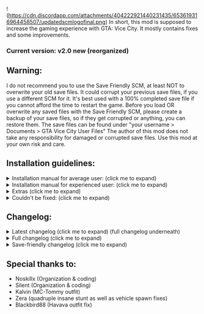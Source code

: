 !(https://cdn.discordapp.com/attachments/404222921440231435/653619316964458507/updatedscmlogofinal.png)
In short, this mod is supposed to increase the gaming experience with GTA: Vice City. It mostly contains fixes and some improvements.
### Current version: v2.0 new (reorganized)

## Warning:
I do not recommend you to use the Save Friendly SCM, at least NOT to overwrite your old save files.
It could corrupt your previous save files, if you use a different SCM for it.
It's best used with a 100% completed save file if you cannot afford the time to restart the game.
Before you load OR overwrite any saved files with the Save Friendly SCM, please create a backup of your save files, so if they get corrupted or anything, you can restore them. The save files can be found under "your username > Documents > GTA Vice City User Files"
The author of this mod does not take any responsibility for damaged or corrupted save files. Use this mod at your own risk and care.


## Installation guidelines:

<details>
  <summary>Installation manual for average user: (click me to expand)</summary>
	
1. Download [Mod Loader](https://github.com/thelink2012/modloader/releases).

2. Also download [ThirteenAG's Ultimate ASI Loader](https://github.com/ThirteenAG/Ultimate-ASI-Loader/releases).

3. First, extract the Ultimate ASI Loader and copy all of its content to where you installed your game (root folder).
This, by default (on 64 bit systems and non-Steam version) should be "C:\Program Files (x86)\Rockstar Games\Grand Theft Auto Vice City"

4. Extract the mod loader archive and
	* copy the "modloader.asi" file to the (now existing) "scripts" folder.
	* copy the "modloader" directory from the archive to the game's installed root folder (as earlier in step 3)

5. Extract "UpdatedSCM" archive and then find and open "Mod Loader Version"

6.Copy "UpdatedSCM" folder to your Mod Loader folder inside of game's root directory
</details>



<details>
  <summary>Installation manual for experienced user: (click me to expand)</summary>
	*WARNING: ALWAYS create a backup of the original files and then do the necessary changes.

6. Copy folders "data", "text" to the root game's directory.
	* Alternatively, use SaveFriendlySCM

7. In "data > maps > nbeachw > nbeachw.ide", change line:

`3830, buildingsite2, buildingsite2, 1, 108, 128`

To:

`3830, buildingsite2, buildingsite2, 1, 300, 128`

Change line:

`3948, LODngst2mesh, LODnbeachwbig, 1, 2000, 0`

To:

`3948, LODngst2mesh, buildingsite2, 1, 3000, 132`

Next change the following line:

`3964, bldngst2meshdam, buildingsite2, 1, 135, 132`

To:

`3964, bldngst2meshdam, buildingsite2, 1, 300, 132`

And after that, add this line:

`6308, LODngst2meshdam, buildingsite2, 1, 3000, 132`

(If you didn't mod that file before, you can simply overwrite it with the one included in the package.)

	*Warning: You should use the [Open Limit Adjuster](https://github.com/ThirteenAG/III.VC.SA.LimitAdjuster/releases) to avoid the game crashing after that.

8. To be able to enter the interior of the Howlin' Petes, you also need to change a COL file. Extract your "downtows.col" from gta3.img archive and replace the dowbikershop.col with the one from the "extras" folder. To modify COL files, use [steve-m's COL Editor](http://ce2.steve-m.com).

9. I highly recommend using [CLEO](http://cleo.li/download.html) and using "extras > cleo > cs-playmodels.cs" if you wish to have support for all the player CS models. 
	*Warning: Cleo scripts might not work well under modloader, so copy it to your game root directory's cleo folder instead.

***


1. Replace "main.scm" with "data > main.scm" file.
2. Replace language GXT files in the "text" folder.
3. Add and replace these new models (and their textures) files to the gta3.img:

	* CSplay12.dff (add)
	* CSplay12.txd (add)
	* CSplay13.dff (add)
	* CSplay13.txd (add)
	* **csruger.dff** (add) <<= make sure to add this!
	* **csruger.txd** (add) <<= make sure to add this!
	* **delcsb.dff** (add) <<= make sure to add this!
	* **delcsb.txd** (add) <<= make sure to add this!
	* dowbikershop.dff (replace)
	* IGavery.dff (add)
	* IGavery.txd (add)
	* IGdlove.dff (add)
	* IGdlove.txd (add)
	* **LODngst2mesh.dff** (add) <<= make sure to add this!
	* **LODngst2meshdam.dff** (add) <<= make sure to add this!
	* **nbeachw.col** (replace) <<= make sure to add this!
	* **Downtows.col** (replace) <<= make sure to add this!
	* play13.dff (add)
	* play13.txd (add)

	*Warning: The game is going to stall in a black screen if you don't add "csruger.dff" and "csruger.txd" and also delcsb.dff and delcsb.txd" in the mission "Supply & Demand", so at the very least, you have to do that! If you don't add IGavery and IGdlove, they will appear untextured (white) ingame. For MC Tommy, please at least use play13.dff and play13.txd. The CSplay12 and CSplay13 is only needed if you use the extra "cs-playmodels" cleo script.
	The two LOD model files "LODngst2mesh.dff" and "LODngst2meshdam.dff" also collision file "nbeachw.col" are needed to fix the destroyed construction building, so it remains destroyed from far away as well.

	*Warning: Make sure to replace "nbeachw.col" in gta3.img otherwise the game will crash with an unhandled exception after passing "Demolition Man" and driving away as the LOD model won't be able to find its collisions.
</details>


<details>
  <summary>Extras (click me to expand)</summary>
* I highly recommend to check out the few other additional CLEO scripts. See the "readme" file there for more information about what they do.

* If you want to see the "VCPD Cheetah" displayed, then edit "data\default.ide"


	Find line:

	`236, 	vicechee, 	vicechee, 	car, 	CHEETAH, 	CHEETAH, 		null,	ignore, 	10, 	7,	0,		250, 0.7`

	Replace it with (the 6th column with "VCPDCHE"):

	`236, 	vicechee, 	vicechee, 	car, 	CHEETAH, 	VCPDCHE, 		null,	ignore, 	10, 	7,	0,		250, 0.7`


Then edit the appropriate GXT file, and add "VCPDCHE" string with "VCPD Cheetah" or an other localized one. (Note that the included GXT files already contain this change.)


* If you frequently get peds to deliver to at the not-yet-accessible Haitian factory during pizzaboy side mission in Little Havanna, you may overwrite the "paths.ipl". It doesn't do anything else other then removing the ped paths at the Haitian Factory. Afterwards the mission, it's probably the best if you restore the original file.

I also recommend to use [NW-Fixes](http://www.mediafire.com/file/ozr53qz061rdc1b/NW_Fixes.zip/file) (and put that one to higher priority in Modloader), the two are quite interrelated now.
</details>


<details>
  <summary>Couldn't be fixed: (click me to expand)</summary>
* Camera angles when entering/exiting certain interiors (and in some missions) in standard control
* "Can you make SWAT not to attack player after losing the cops when you get out from the bank in The Job..." I tried for a while, but there is not a good outcome, maybe that's why it has been left this way. To get around this problem, I recommend either killing them all or going on a different route. Might try to experiment with this a bit more later on.
* "Make soldiers attack you only when you get into Fort Baxter and make them spawn only in the base" I experimented for a bit, but if the soldiers are friendly to you outside, then civilians seem to spawn inside the base AND no soldiers ever spawn until you get into or near to Fort Baxter. And if you go into the area of the base, then the soldiers will immediately spawn and attack. Therefore, this cannot be tweaked.
</details>


## Changelog:

<details>
  <summary>Latest changelog (click me to expand) (full changelog underneath)</summary>
- Comming soon
</details>

<details>
  <summary>Full changelog (click me to expand)</summary>
Fixes:

- The Ocean View Hotel's lightning issue fixed (the door was very black and the interior was darker than what it's supposed to be). 
- Fixed the sphere in front of the Ocean View Hotel during the intro, now it's destroyed as soon as you approach the marker instead of after the cutscene ends.
- Fixed some grammar mistakes regarding death messages of NPCs in the missions (LCS/VCS uses the same approach)
- You no longer have to be in a vehicle after loosing wanted levelin 'Treacherous Swine' for the mission to pass. (now you can indeed pass it on foot or in a vehicle, you don't have to use the Pay 'n' Spray)
- Vehicles in 'The Party' will no longer despawn and spawn again after the yacht cutscene, resulting in the player's vehicle and the parked cars getting repaired if you damaged them before the cutscene.
- Fixed a bug where severe side-missions wouldn't play "Mission Passed" sound after you pass them.
- You can no longer go back with the boat in 'The Fastest Boat' before releasing it from the docks.
- The courier should no longer get stuck if you skip his cutscene in 'Mall Shootout'
- Fixed the appearance of the construction building that you destroy in 'Demolition Man'
- The third Cuban should also die now if he somewhat gets stuck while charging at the sniper in "Cannon Fodder"
- Fixed looped arrow marker in the mission "V.I.P" (that's the reason behind why it seemed standstill) and delivering client with the rival taxi will no longer fail the mission.
- Game no longer crashes when you type cheat BIGBANG to destroy all vehicles in first cutscene while Ken is driving to his office (making this a fast way to get your game started if you're impatient)
- Weather will now reset to extra sunny (like the other two Avery missions) in Two Bit Hit (previously if it's raining, the rain falls inside the limo)
- "Use this" subtitle will now be displayed in 'Treacherous Swine' at the right timing.
- Fixed(?) random traffic vehicle passing by in 'Alloy Wheels of Steel' (might be sometimes visible)???
- In 'Sir, Yes Sir' mission, "I'm getting out of here" will no longer play if both the soldiers in the tank are dead, and the "Civilian in the TANK! STOP HIM!" will no longer play if all soldiers are killed?????
- GDA now spawns earlier, before Phil says "I told you not to touch that alarm!" (before you can see him spawning if you quickly jump down from upstairs)
- Fixed randomization in FUD.
- Game no longer says 'tutorial' messages around Ocean View Hotel while on a mission?????
- Fixed the text bug with 80 hidden packages (now will say either Diaz's Mansion or Vercetti Estate)
- Male ped in 'The Shootist' is now the one used in the cutscene instead of MALE01.
- Fixed some male actors being created as female ones.
- Prostitute health bonus is no longer removed upon saving.
- Fixed widescreen issues in Avery missions and at the end of G-spotlight.
- The player can no longer move before the cutscenes in Avery missions (previously you could even move enough to KO yourself with the limo)
- Fixed the model destroys at the end of 'Jury Fury'???
- The GiGN no longer disappear after you chase after Pierre in the mission 'Mall Shootout'???
- Fixed bug in 'The Shootist' when you start mission using a weapon that's not a Colt pistol???
- Fixed the stuck animation in 'The Fastest Boat' after releasing the Squalo.
- In 'Treacherous Swine', after you start the mission (finished initial cutscene) in the black fade you can no longer move (previously you can accidentally get into the water)
- Fixed cutscene's end when buying the Cherry Popper Icecreams asset (previously the old lady remains visible)
- Fixed dark sky glitch in severe missions: 
	- after cutscene in 'The Fastest Boat'
	- during "Skakedown"
	- during "Bar Brawl"
- The weapons for sale at Ammu-Nation / tool stores were wonky or floating out of bounds: now the weapons lie flat against the wall instead of floating away from it.
- Fixed the Pole Position Strip Club's dark world bike glitch. (!!!Need to check if this fix is still there as you updated interior.txt with possibly older older one)
- Lot of GXT (text) fixes and improvements.
- In 'Hog Tied', Tommy no longer gets stuck when leaving the bike at the mission's end.
- Fixed the cellphone-weapon selecting glitch (prevents Tommy from glitching weapons in place of phone during a call and its the same exact behaviour like in LCS) 
- Several various bugfixes in sh*t (structure errors, but now also shuffles between ALL random dialogues)
- Fixed some broken vehicle spawn points these being:
	- The rewarded Hunter at Ocean Beach is now positioned at the helipad properly.
	- Now both the Admiral and Stretch spawns simultaneously at the Mansion.
- Fixed the bodyguards in Vercetti Estate almost never spawning (the ones you get after 100% completion)
- Fixed the quadruple insane stunt.
- Fixed mansion spawn point for Pizzaboy, after completing the Pizza Delivery sidemission, it now spawns properly (only after you passed the mission 'Rub Out').
- The hidden package under Starfish Island bridge is no longer below the ground.
- Fixed Havana Outfit (cuban) clothing pickup being no longer accessible if you do some missions in certain order.
- Fixed a player animation stuck bug in 'The Job' (when you get out of the car around the bank area).

- Some fixes from the Japanese re-release:
	- The message 'Come back when you have finished the Biker gang missions.' is shown for 4 seconds instead of 1
	- Duration of Pole Position mission complete cutscene is slightly longer.
	- The Infernus spawn inside the mall is disabled during 'All Hands On Deck!'
	- The driver of Candy's car in 'Recruitment Drive' can no longer be shot while in the car.
	- The limo driver and Candy can no longer be shot while in the car in 'Martha's Mug Shot'. In addition, the driver no longer 		responds to threats and the limo is fireproof.
	- During 'Cannon Fodder', the player now leaves the taxi slightly before the Cubans, instead of right after.
	- The Voodoo's with Cubans in 'Trojan Voodoo' are now fireproof, and the Cubans no longer respond to threats.
	- The Topfun van is no longer locked in position at the end of 'Bombs Away!'
	- Bugfix in 'Love Juice' regarding trying to pick up Mercedes. It is now only possible in a car or motorcycle (with exception 		Pizza Boy/Baggage) as per instructed. No more easy heli rides!
	- The player is now removed from any vehicle and the vehicle despawned after the intro cutscene in 'Publicity Tour' if he was 		in one.
	- Lance now appears as IGBudy3 instead of the usual IGBuddy in 'Death Row'.	


Changes and improvements made to the original:

- The "press TAB to answer the call" textbox should now always display, the game now correctly destroys previous textboxes????
- Added 'Time' indicator next to the clock in Vigilante, Firefighter, Paramedic, Pizzaboy, Shooting Range and Cone Crazy missions, like it appears in other GTA games
- The Love Fist limo now has a 10% chance of alarm going off once you steal it
- Added a briefcase in restored 'Supply & Demand' cutscene.
- Removed Tommy hand animations in 'Treacherous Swine' when shouting at Gonzalez because of holding a chainsaw which is heavy.
- Added a 'TIME:' next to the timer in the 'PCJ Playground' like in other side missions and GTA VCS.
- Silent's contribution: 'The Job' mission code cleanup)
- Patients in the Paramedic side-mission will now only enter the Ambulance when it is stopped (preventing from easy accident killings)
- The Pole Position Club is now accessible without buying it, and the private service is also available, but it will cost you $50 each segment instead of $5 and it will not complete the asset mission, regardless of how much you stay, without you buying the asset first
- Text colorization is mostly restored to the default pink ones (in american.gxt and american.fxt)????
- Included the spanish translation now
- Vercetti's Gang car changed to Banshee from Stallion
- In 'Jury Fury', damaging the Admiral will now make the jury enter the car instead of just doing nothing
- Cubans entering your vehicle at the start of 'Cannon Fodder' now takes longer than two seconds

- Rico should now fade away at end of 'Cannon Fodder' (and also unkillable by the player during that time, since he is vital to the upcoming storyline)???
- Timer in taxi mission will be set according to destination each time, thus the time will not increase infinitely anymore??????
- You cannot start the mission 'Alloy Wheels of Steel' if in the cop outfit.
- No more infinite ammo with the pistol in 'The Shootist' in the first round, and you can also no longer shoot before the message "live ammunition...
- Time is now adjusted to 23:00 when you visit Cortez's yacht in 'The Party' (due to the Colonel saying: "Buenas noches!" - indicating night time)??
- The target in 'Four Iron' will now escape when you hit him with a (not-so-deadly) weapon from the distance (otherwise if you do not get too close, you can easily kill him without him moving an inch)
- In 'All Hands On Deck', the heli drivers and hunter driver are changed to FSFA
- Lance will now say "Come on man, drive more careful!" if you damage the Infernus quite some in 'Back Alley Brawl'. (The other with the Strip Club is removed, as it conflicts with the other, there can only be one dialogue and because we first have to buy that before we can even enter it, so it makes no sense for Lance to say that! Not to mention we got sorta introduced to it in the first mission.)?????
- You can now skip tutorial messages and info pickups at the start of the game. Press the SPRINT button to quit the player lock and go on without having to wait a little, or press the ACTION key under 6 seconds to remove help. If no action is taken, game includes help after 6 seconds. This does not have much impact on the game, it's merely an additional option for the seasoned players who don't need this info being repeated.
	In no-help mode, some of these missions' help messages are also disabled:
		- The Party (follow the T-shirt blip)
		- Back Alley Brawl (attacking and sprinting help)
		- Jury Fury (weapon cycling help, hardware store hint)
		- Riot (cycling through targets, weapon drop help, explosive barrel help)
		- Four Iron (the golf club help when you enter a Caddy)
		- Demolition Man (the control of the RC heli)
		- Mall Shootout (ammu-nation hint, triangle blip help)
		- Guardian Angels (the assault rifle help, crouching, bike drive-by help)

- Phil now sits in the left side of the Patriot in Boomshine Saigon??????
- In 'Sir, Yes Sir!' mission, the army now use M4 instead of Ruger
- In 'The Job' mission, you will now have to lose your wanted level before initiating the bank robbery
- Increased bike's health in 'G-spotlight'
- The taxi driver in taxi sidemission will not enter as passenger anymore (because when he does, Tommy can no longer enter back to that taxi)??????
- Added slow motion effect in 'Psycho Killer' while the psycho kills the security guard (in one shot now)??????
- No more afternoon time setting in 'Supply & Demand'
- Skimmer inside large hangar at airport now spawns after mission 'Dildo Dodo'????
- Romero Hearse now spawns next to the pizza restaurant in Little Haiti after 'Two Bit Hit'
- Changed text from "Mission failed" to "Pizza mission ended" when you turn off pizza mission needs revisit the text??
- Fixed camera in 'The Party' after leaving Rafael's (now facing towards the bike)?????
- Player is no longer facing towards the Lawyer's office in 'Jury Fury' after the opening cutscene????
- In 'Riot', after getting the worker clothes you will no longer face Rafael's entrance???
- The 'G-spotlight' mission now starts at 22:00 instead of 17:00
- Added two star wanted level if you fail the mission 'Waste the Wife'
- Changed the two identical HMYAP peds in the Bobcat in 'Autocide' (now the driver is BMODK)
- Decreased the last target's bike speed in 'Autocide'????
- Vehicles and targets no longer instantly disappear in 'Autocide'
- Replaced the HMYRI ped in 'Road Kill' with the Burger guy
- Army gang now carries MP5 as secondary weapon???
- Vercetti's gang now uses the Stallion.
- Moved the unique white admiral at the mansion and tucked it next to the stairs
- Random possibility of vigilante and ambulance vehicles being either locked.
- Lowered percentage of alarm triggering on Admiral at Vercetti's mansion (25% instead of 50%)
- Added a second Securicar at the bank
- In 'Jury Fury', the woman the jury is talking to will now disappear (with running) instead of remaining in the alley motionlessly
- Limos now have unique colors in 'Keep Your Friends Close'
- The mobs now wear Uzi instead of Tec-9s in 'Keep Your Friends Close'?????
- Sonny's ruger is replaced to M4 in 'Keep Your Friends Close'?????
- After you release the Squalo in 'The Fastest Boat', an alarm will sound off
- The Diaz goons in 'Treacherous Swine' are now CLA and CLB (originally they are both CLA)
- The shark goons no longer fly the sparrows during "Phnom Penh '86" (HMORI -> sea sparrow, WMOBU -> sparrow)???
- Moved the golf outfit pickup from the Golf Club entrance back to 'Jocksports' store in Vice Point
- Moved Candy closer to the limo in "Martha's Mug Shot", also changed one GDA to GDB (if you use a different texture for him)needs tweaking
- In 'Psycho Killer', added HMYAP ped to drive the Trashmaster, also changed one GDA to GDB (if you use a different texture for him)
- In 'Naval Engagement', fixed Rico standing far too close to the edge of the pier, also edited checkpoint to reflect this???
- Restored unused snoring sound effect in 'No Escape?' and changed the seated cop's animation to Lance's as seen on 'Death Row' (the animation will reset after you break Cam out)????
- In mission 'Cop Land', added alarm to the coffee shop once you blow it all to hell, also reduced the fade a little in an attempt to hide the transition
- In mission 'RC Bandit Race', randomized the vehicle colours (originally all were always the same colour)
- The PSG-1 (laser) rifle pickup is changed to the regular Sniper one in 'Cannon Fodder'
- In 'All Hands On Deck!' mission, the GiGN now arrive in the FBI Washington (instead of the regular Washington)needs to be removed makes no sense
- The speed of drug dealer in 'Love Juice' is slightly decreased????
- More bad guy variety in 'The Fastest Boat' (looks better than having to face the same HMYST guys)
- In 'Demolition Man', now HMYAP and WMYCW are the workers (instead of just WMYCW)
- In 'Demolition Man', there is now GDA and GDB instead of just GDA (if you use a different texture)
- In 'Treacherous Swine', at the penthouse, if you park a vehicle near the entrance it will now disappear when Gonzales is leaving???
- Added a chauffeur, Avery Carrington and Donald Love when the limo arrives
- From the Coach controlled by the AI, random peds will exit now and not only MALE01?????
- In 'All Hands on Deck!', Colonel's sailors have more difference in models (instead of all being CGONA)
- After 'All Hands on Deck' and 'Rub Out' mission is completed, the speeder you earned will spawn at Vercetti's mansion????
- Increased Diaz's health in 'Rub Out' to increase difficulty?????
- Increased Sonny's and Lance's health in 'Keep Your Friends Close' to increase difficulty??????
- In 'Supply & Demand', CBA and CBB is used instead of just CBA
- In 'Supply & Demand', the freelancer is now visible on the Marquis
- In 'Supply & Demand', Lance is now visible in the Squalo before you trigger the cutscene
- Added unused cutscene in 'Supply & Demand'
- 'Supply & Demand' now takes place during daytime because of the seagull sound in the readded cutscene
- Increased garage vehicle storage limit, small garages now can hold up to 2 vehicles (like a car and a bike) while all other garages up to 4 vehicles???
	- Links View Apartment: 2
	- Ocean Heights Apartment: 2
	- El Swanko Casa: 2
- Health pickup in front of Ocean View hospital moved to the entrance doors (this fix needs revision to match vcs position)
- Bank job mission(s) will now only be available after you finish with Kent Paul's phone call
- BMYBB and WMYST model used in 'Recruitment Drive' instead of three BMYCR
- Different models now used for enemies in 'Gun Runner' (BMYCR, BMYPI, HMYRI, HMYST, WMYCR)
- Spaz shotgun replaced to Stubby shotgun and M60 to M4 in 'Gun Runner' (smaller weapons more fitting to the small crates)
- The counter for drug deals (Distribution) no longer resets back to 0 (only after 1000 deals), it keeps adding up (no longer need to do 50 all at once)
- Slightly increased detection of the pizzabox because sometimes when you toss the pizza at them, they don't comprehend it
- Red Tracksuit outfit now gets unlocked after completion of Juju Scramble (instead of being available since the very beginning of the game)
- Increased the owners health in Ammu-Nation and tool stores (they do not die as quickly now)
- Moved Phil to back seat of Patriot in 'Boomshine Saigon'
- Rico's boat is now removed after completing 'Stunt Boat Challenge'
- Restored Lance's beta lines in 'Back Alley Brawl' (only plays when you go near the Pole Position Strip Club)????????
- In 'Autocide' when you quickly kill both Marcus Hammond and Franco Carter, game will no longer say they have noticed you?
- In 'Cop Land' ending at the "asset text" display, the camera is moved to hide the 'see-through' entrance????
- Added more ped variety in 'The Job' (inside the bank)
- Tommy is relocated at the back seat of the Admiral in intro cutscene.
- Post mission monologues in KENT1 and BARON5 are now handled by a separate script
- All R3 submissions now require a double-tap to cancel, like in LCS and VCS
- Fixed all-caps ragetext in Navel Engagement mission - KILL ALL THE HAITIANS ON THE BOAT -> Kill the Haitians on the boats
- Tidied up dialogue from 'In the Beginning' (Subtitles now synchronise properly)????
- 'Ocean View' --> 'Ocean View Hotel'????
- PCJ 600 --> PCJ-600?????
- Criminal rating status 'Leece' --> 'Leech'????
- Tidied up the 'Publicity Tour' dialogue????
- Renamed some of the places on the Map Legend???
- Renamed 'Kruger' from 'Guardian Angels' back to PS2 'Ruger'??
- Corrected some of the places on the Map Legend????
- Updated save prompt text, coloured the pickup text name, and re-added missing text indicating that saving the game advances the time by six hours???
- Tidied up the phonecall dialogue (Sonny's first call, Lance etc.)
- Escobar International --> Escobar International Airport
- BLOODRA --> Bloodring Banger (Oceanic)
- BLOODRB --> Bloodring Banger (Glendale)
- Updated the 100% complete message
- 'You have been awarded the fast reload skill' --> 'You have unlocked the fast reload ability!'
- Updated 'Martha's Mug Shot' mission text (originally using PC hotel name) also fixed up previously unnoticed grammar mistakes
- 'Havana' clothes --> 'Cuban'
- Updated pickup names for tracksuits (now you can tell which colour is which, and which is unlocked on what mission; I.E - Black tracksuit outfit delivered to downtown etc)
- VCS styled the clothing names --> 'Casuals'?????
- 'New clothes' --> 'Frankie' outfit????
- Highlighted mission specific clothing you unlock after each mission????
- Expanded 'street' outfit text - Added info about changing and altering player skin from options (partly taken from PC manual)???
- 'Bank Job' --> 'Bank Robber'
- Fixed all-caps raegtext in credits, everything's properly capitalized / fixed?????
- Styled the taxi destinations like VCS, renamed literally everything. Hospitals now named to what it says in the manual?????
- Fixed up the paramedic text???????
- Fixed the wrongly coloured text in 'Autocide'?????
- Added bit of dialogue where Tommy says 'I work for-' before Diaz tells him to shurrup?????
- Fixed up the ice cream factory dialogue?????
- Tidied up cutscene / mission dialogue for 'The Party'?????
- Tidied 'Back Alley Brawl' dialogue / mission text????
 - added missing coloured text to match destination blips????
 - more colored text where it should be???
- Tidied 'Jury Fury' dialogue / mission text
 - added missing coloured text to match destination blips
- Completed the entire credits list???
- Hotring racers now have these names:?????
 - 'HOTRINA' --> 'Hotring Sunbeam'
 - 'HOTRINB' --> 'Hotring Thunderbird'
 - 'HOTRING' --> 'Hotring Lumia'
- Fixed up Auntie poulet's mission dialogue?????
- Improved the outfit delivered text even more????
- Coloured some of the mission text for 'Jury Fury' 'Demolition Man' 'The Party'
- Corrected the raeg text given for unique jumps???
- Fixed the wrongly positioned text for 'walk through the doors of the Ocean View Hotel'
- Coloured more of the mission specific dialogue where it was needed
- Corrected raeg caps for wheelies / stoppies????
- Fixed up the hidden package reward names so they're coloured like the outfit delivery messages????
- Cheetah, Infernus, Stretch and Banshee no longer disappears in "The Party".???????
- GDA and GDB appear as the security now (so one can give a different texture to GDB)
- In 'Hog Tied' mission, the shark gang members no longer fade away like ghosts.
- Added MC Tommy outfit (available after completing 'Hog Tied' mission).
- Drug dealer in Love Juice changed to BMYCR from BMYBB????
- You can no longer block the courier's path with a car in "Mall Shootout" (at the exit).
- Mesa Grande in Fort Baxter Air Base (like on VCS, spawns after mission "The Fastest Boat") revisit pls logic
- Stretch in front of hotel in Washington Beach near the Pay 'n' Spray by Apartment 3C
- Fixed monologues after KENT1, after Avery's business advice call
- Fixed monologue in BARON5 - now plays only after the mission is passed
- Fixed monologues in ROCKB1, COUNT1, CAP_1 - their behaviour now matches stock post-cutscene monologues
- Removed unused code from OVALRNG, JUNKFUD, HJ, USJ, sh*t, SECURI, IMPORT, CELL, PICKUPS
	- Note: Save-friendly SCM doesn't seem to load old save games with these above, so it remained as it was.
- Mercedes will now only say "Do you mind me resting my hand in your lap?" in 'The Party' mission if she sits next to you in a car.
- Added two extra audio lines in "The Job" by Tommy if you get the attention of the cops: "Crap, now the cops are onto us!", "And we're not even there yet!"
- Fixed the borked vehicle spawn points and added Zera's fixed vehicle spawn points (and forgot to mention some of these).
 	- Phil's Patriot position slightly changed.?????
- Tommy's clothes are no longer reverted to his default one when entering missions 'Riot', 'Four Iron', 'No Escape?', 'Cop Land'.
- Voodoo model now gets destroyed in 'Cannon Fodder' instead of the non-existing 'Stinger' (original car)????
- Hotring cars now spawn as a reward after completing the mission "Hotring" (similarly to Bloodring)??
- Spand Express now spawns regularly after you complete "Riot" (at that mission location)
- The "An Old Friend..." as the latest mission if you save the game before Lawyer's first mission is now displayed instead of "In the beginning..."????
- Added the PS2 scene skips in the intro "Enter does a full skip and Shift/Space/LMB do partial skips. Also made the gamepad do a full skip with Cross/A and partial skip with Triangle/Y. Both Cross and Start just perform a full cutscene skip."
- In mission 'Jury Fury', the woman the jury talks with is WFYBU instead of BFYBE, and the golfer now runs over a construction worker (WMYCW) instead of dockworker (HMYAP)
- After the Spand Express van hits the Admiral in 'Jury Fury', it now drops a screwdriver and a hammer, instead of two hammers.
- Speeder given by Cortez now matches colour of the one attached to the yacht.
- Ingame maverick from "Phnom Penh '86" now matches the cutscene Maverick's colour
- Tommy's sitting position inside the Maverick is now at the back seat in mission "Phnom Penh '86" (when picked up by Lance after you got the money) that doesn't make any sense
- Tommy now walks over to Lance's Stallion during the beginning of 'Rub Out'.
- Random stinger blocking Haitian Drug Factory Entrance during 'Cannon Fodder' replaced with a Voodoo
- Restored unused 'yt_gangplnk_tmp' prop at the marina
- Added long-needed Ambulance spawn point in front of hospital in Little Havana (similar to Vice City Stories).
- Solid black palette used for UC vehicles changed to a lighter shade (still black).
- At the Pole Position Strip Club, if the barkeeper's alive, she will now say some random lines to you if you get nearby to the counter (these were unused audio).
- Restored Tommy's speaking animation with the french in "Mall Shoutout" and with Lance in "Guardian Angels" (at the carpark).
- Lance now doesn't disappear instantly in Guardian Angels after the bike ambush (if you ever looked back before getting on the bike, he just vanished without a trace...).
- Phnom Penh '86 now includes three additional audio lines: "You sure is better at shooting than talking." and "Thanks. You're a real charmer yourself." and "I know, Tommy."
- Supply & Demand now includes the lines: "We made it! Those other boats ain't VIP class." (when reaching the Marquis), "They're matchwood! And fish food!" while damaging the cuban ships, plus "Bridge coming up!" after the jetty part (if the helicopter is still there).
- In The Job mission, Tommy now says "New threads, huh? You need more than that, pal!" during the closing cutscene in response to Kent Paul. Also the line from "Yeah, and you'll put somebody's eye out!" is now said after "For god's sake, Phil, stop waving that thing around!"
- Removed a misplaced pedestrian in the cutscene of the mission 'Messing With the Man' (only his head was visible).
- Added some audio lines ingame:
	- During the mission "The Chase" after the Shark boss gets into the BF injection, Tommy will soon make the remark: "Sick of 		these pricks!"
	- During the mission "Death Row", Diaz's goons will taunt you verbally at the junk yard: "Do you think you can get away with 		this?".
	- During the mission "Keep your Friends Close", Tommy will now shout "Sonny? SONNY! I'm coming for ya!" in response to Sonny's 		killing order.
	- Strippers now say some comments to you in the Pole Position Club when the camera changes, at the private stripteaser room. -		This might increase the monotonous scene's atmosphere a bit.

- Phone call additions:
	- During Umberto Robina's call, Tommy will now reply with an additional "Yeah, maybe..." when Umberto asks: "wanna work for 		me?"
	- Ken Rosenberg now gives you some business advice (after completing the mission 'Shakedown')
	- Kent Paul rings you up regarding the the SWAT retirement fund which is later seized in the mission 'The Job', happens shortly 		after you purchase the Malibu Club.
	- Phil Cassidy now calls after you complete the last storyline mission (Keep your Friends Close)
	- Mercedes now also rings you up after you complete the mission 'Rub Out'.
	- Mercedes now rants to you about Jezz Torrent after you complete the mission 'Love Juice'.

- Tommy is more talkative and says a few more inner-monologues to the player:
	- After completing the mission 'Death Row'
	- After completing the mission 'Rub Out'
	- After initial cutscene of 'Love Juice'
	- After initial cutscene of 'Spilling the Beans'
	- After initial cutscene of 'Cap the Collector'
	- After finishing with Avery's business advice call (after 'Shakedown')
</details>


<details>
  <summary>Save-friendly changelog (click me to expand)</summary>
This save-friendly version contains only fixes, but nothing that would make your old save game files crash or force you to start a new game.
Audio additions are all removed because they might cause some ... bugs and then make it unable to complete the game..The old saved ones.
Also there are no model changes of any kind. Though some vehicle additions exist as CLEO scripts.

! Warning !
Despite these changes not breaking old save games, in these saved games you _might_ see weird glitches like an unusual floating building,
something misbehaving, or some missing collision. So use this at your own risk and it's still best practice to start a new game above all else to make sure everything goes smoothly!


[*] Removed a misplaced pedestrian in the cutscene of the mission 'Messing With the Man' (only his head was visible).
[*] Speeder given by Cortez now matches colour of the one attached to the yacht.
[*] Ingame maverick from "Phnom Penh '86" now matches the cutscene Maverick's colour
[*] Tommy's sitting position inside the Maverick is now at the back seat in mission "Phnom Penh '86" (when picked up by Lance after you got the money)
[*] Restored Tommy's speaking animation with the french in "Mall Shoutout" and with Lance in "Guardian Angels" (at the carpark).
[*] Lance now does not disappear instantly in Guardian Angels after the bike ambush (if you ever looked back before getting on the bike, he just vanished without a trace...).
[*] Fixed a player animation stuck bug in 'The Job' (when you get out of the car around the bank area).
[*] Tommy now walks over to Lance's Stallion during the beginning of 'Rub Out'.
[*] The hidden package under Starfish Island is no longer below the ground.
[*] Player can move around after picking up the chef's cellphone, instead of being locked in place.
[*] Solid black palette used for UC vehicles changed to a lighter shade (still black).
[*] Tommy's clothes are no longer reverted to his default one when entering missions 'Riot', 'Four Iron', 'No Escape?', 'Cop Land'.
[*] You can no longer block the courier's path with a car in "Mall Shootout" (at the exit).
[*] In 'Hog Tied' mission, the shark gang members no longer fade away like ghosts.
[*] In 'Hog Tied', Tommy no longer gets stuck when leaving the bike at the mission's end.
[*] Cheetah, Infernus, Stretch and Banshee no longer disappears in "The Party".
[*] Added two star wanted level if you fail the mission 'Waste the wife'
[*] The GiGN no longer disappear after you chase after Pierre in the mission 'Mall Shootout'
[*] The 'G-spotlight' mission now starts at 22:00 instead of 17:00
[*] Fixed widescreen error at the end of G-spotlight
[*] Decreased the speed of Hilary's Sabre Turbo a bit
[*] Moved Candy closer to the limo in "Martha's Mug Shot"
[*] In mission 'RC Bandit Race', randomized the vehicle colours (originally all were always the same colour)
[*] Decreased the last target's bike speed in 'Autocide'
[*] Vehicles and targets no longer instantly disappear in 'Autocide'
[*] In 'Naval Engagement', fixed Rico standing far too close to the edge of the pier, also edited checkpoint to reflect this
[*] In mission 'Cop Land', added alarm to the coffee shop once you blow it all to hell, also reduced the fade a little in an attempt to hide the transition
[*] In 'Jury Fury', the woman the jury is talking to will now disappear (with running) instead of remaining in the alley motionlessly
[*] The speed of drug dealer in 'Love Juice' is slightly decreased
[*] In 'Treacherous Swine', after you start the mission (finished initial cutscene) in the black fade you can no longer move (previously you can accidently get into the water)
[*] In 'Treacherous Swine', at the penthouse, if you park a vehicle near the entrance it will now disappear when Gonzales is leaving
[*] After you release the Squalo in 'The Fastest Boat', an alarm will sound off
[*] Fixed the stuck animation in 'The Fastest Boat' after releasing the Squalo
[*] Fixed widescreen errors in Avery missions
[*] The player can no longer move before the cutscenes in Avery missions (previously you could even move enough to KO yourself with the limo)
[*] Limos now have unique colors in 'Keep Your Friends Close'
[*] Fixed dark sky glitch after cutscene in 'The Fastest Boat'
[*] Fixed cutscene's end when buying the Cherry Popper Icecreams asset (previously the old lady remains visible)
[*] Lance is no longer visible when you go back after you got the briefcase in 'Guardian Angels'
[*] Slightly increased detection of the pizzabox because sometimes when you toss the pizza at them, they don't comprehend it
[*] Moved Phil to back seat of Patriot in 'Boomshine Saigon'
[*] Rico's boat is now removed after completing 'Stunt Boat Challenge'
[*] In 'Autocide' when you quickly kill both Marcus Hammond and Franco Carter, game will no longer say they have noticed you
[*] In 'Cop Land' ending at the "asset text" display, the camera is moved to hide the 'see-through' entrance
[*] Tommy is relocated at the back seat of the Admiral in intro cutscene
[*] Fix some male actors being created as female ones
[*] You now need to get into a car to pass the mission in 'Treacherous Swine'
[*] Added slow motion effect in 'Psycho Killer' while the psycho kills the security guard (in one shot now)
[*] Increased bike's health in 'G-spotlight'
[*] GDA now spawns earlier, before Phil says "I told you not to touch that alarm!" (before you can see him spawning if you quickly jump down from upstairs)
[*] Phil now sits in the left side of the Patriot in Boomshine Saigon
[*] In 'Sir, Yes Sir!' mission, the army now use M4 instead of Ruger
[*] Time is now adjusted to 23:00 when you visit Cortez's yacht in 'The Party' (due to the Colonel saying: "Buenas noches!" - indicating night time)
[*] The target in 'Four Iron' will now escape when you hit him with a (not-so-deadly) weapon from the distance (otherwise if you do not get too close, you can easily kill him without him moving an inch)
[*] No more infinite ammo with the pistol in 'The Shootist' in the first round, and you can also no longer shoot before the message "live ammunition..."
[*] "Use this" subtitle will now be displayed in 'Treacherous Swine' at the right timing
[*] Weather will now reset to extra sunny (like the other two Avery missions) in Two Bit Hit (previously if it's raining, the rain falls inside the limo)
[*] Game no longer crashes when you type cheat BIGBANG to destroy all vehicles in first cutscene while Ken is driving to his office (making this a fast way to get your game started if you're impatient)
[*] In 'Jury Fury', damaging the Admiral will now make the jury enter the car instead of just doing nothing
[*] The bike in 'G-Spotlight' is now damage-proof
[*] Cubans entering your vehicle at the start of 'Cannon Fodder' now takes longer than two seconds
[*] The third Cuban should also die now if he somewhat gets stuck while charging at the sniper
[*] Rico should now fade away at end of 'Cannon Fodder' (and also unkillable by the player during that time, since he is vital to the upcoming storyline)
[*] In 'V.I.P.', fixed looped arrow marker (that's the reason behind why it seemed standstill) and delivering him with the rival taxi will no longer fail the mission
[*] Patients in the Paramedic side-mission will now only enter the Ambulance when it is stopped (preventing from easy accident killings)
[*] The courier should no longer get stuck if you skip his cutscene in 'Mall Shootout'
[*] You can no longer go back with the boat in 'The Fastest Boat' before releasing it from the docks
[*] Tweaked the wanted level check in 'Treacherous Swine' (now you can indeed pass it on foot or in a vehicle, you don't have to use the Pay 'n' Spray)
[*] Removed Tommy hand animations in 'Treacherous Swine' when shouting at Gonzalez because of holding a chainsaw which is heavy.
[*] Fixed a bug where "Mission Passed" sound wouldn't play after 'PCJ Playground' is passed (Rockstar's Bug)
[*] Added a 'TIME:' next to the timer in the 'PCJ Playground' like in other side missions and GTA VCS.
[*] Fine-tuned the car health's check in 'Jury Fury' (hitting it with the fist once or very slightly damaging the car would not not trigger the nearby jury's attention before)
[*] PCJ-600 in 'G-spotlight' now has increased health so it won't be possible to catch fire with it easily (previous fix didn't work as for some reason the game ignores damage-proof code on bikes)
[*] Added 'Time' indicator next to the clock in Vigilante, Firefighter, Paramedic, Pizzaboy, Shooting Range and Cone Crazy missions, like it appears in other GTA games
[*] Vehicles in 'The Party' will no longer despawn and spawn again after the yacht cutscene, resulting in the player's vehicle and the parked cars getting repaired if you damaged them before the cutscene
</details>

## Special thanks to:
 - Noskillx (Organization & coding)
 - Silent (Organization & coding)
 - Kalvin (MC-Tommy outfit)
 - Zera (quadruple insane stunt as well as vehicle spawn fixes)
 - Blackbird88 (Havava outfit fix)
